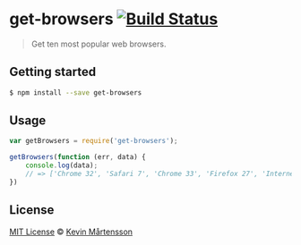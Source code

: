 # get-browsers [![Build Status](https://travis-ci.org/kevva/get-browsers.png?branch=master)](http://travis-ci.org/kevva/get-browsers)

> Get ten most popular web browsers.

## Getting started

```bash
$ npm install --save get-browsers
```

## Usage

```js
var getBrowsers = require('get-browsers');

getBrowsers(function (err, data) {
    console.log(data);
    // => ['Chrome 32', 'Safari 7', 'Chrome 33', 'Firefox 27', 'Internet Explorer 11', 'Firefox 26', 'Internet Explorer 8', 'Safari 6', 'Android 4', 'Internet Explorer 10']
})
```

## License

[MIT License](http://en.wikipedia.org/wiki/MIT_License) © [Kevin Mårtensson](https://github.com/kevva)
